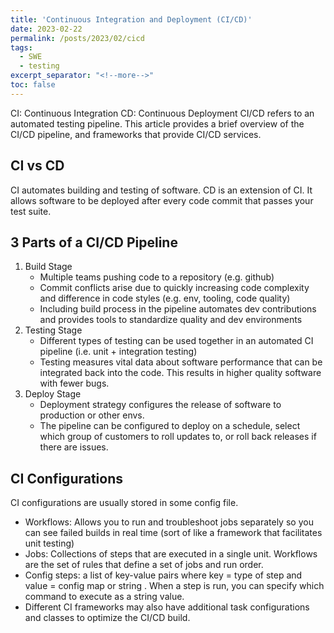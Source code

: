 ```yaml
---
title: 'Continuous Integration and Deployment (CI/CD)'
date: 2023-02-22
permalink: /posts/2023/02/cicd
tags:
  - SWE
  - testing
excerpt_separator: "<!--more-->"
toc: false
---
```


CI: Continuous Integration    CD: Continuous Deployment
CI/CD refers to an automated testing pipeline. This article provides a brief overview of the CI/CD pipeline, and frameworks that provide CI/CD services.<!--more-->

## CI vs CD

CI automates building and testing of software. CD is an extension of CI. It allows software to be deployed after every code commit that passes your test suite. 


## 3 Parts of a CI/CD Pipeline


1. Build Stage
	- Multiple teams pushing  code to a repository (e.g. github)
	- Commit conflicts arise due to quickly increasing code complexity and difference in code styles (e.g. env, tooling, code quality)
	- Including build process in the pipeline automates dev contributions and provides tools to standardize quality and dev environments
2. Testing Stage
	- Different types of testing can be used together in an automated CI pipeline (i.e. unit + integration testing)
	- Testing measures vital data about software performance that can be integrated back into the code. This results in higher quality software with fewer bugs.
3. Deploy Stage
	- Deployment strategy configures the release of software to production or other envs.
	- The pipeline can be configured to deploy on a schedule, select which group of customers to roll updates to, or roll back releases if there are issues.


## CI Configurations


CI configurations are usually stored in some config file.
- Workflows: Allows you to run and troubleshoot jobs separately so you can see failed builds in real time (sort of like a framework that facilitates unit testing)
- Jobs: Collections of steps that are executed in a single unit. Workflows are the set of rules that define a set of jobs and run order.
- Config steps: a list of key-value pairs where key = type of step and value = config map or string . When a step is run, you can specify which command to execute as a string value.
- Different CI frameworks may also have additional task configurations  and classes to optimize the CI/CD build.
